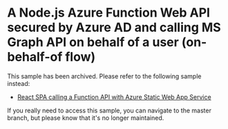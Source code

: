 # A Node.js Azure Function Web API secured by Azure AD and calling MS Graph API on behalf of a user (on-behalf-of flow)

This sample has been archived. Please refer to the following sample instead:

* [React SPA calling a Function API with Azure Static Web App Service](https://github.com/Azure-Samples/ms-identity-javascript-react-tutorial/tree/main/4-Deployment/2-deploy-static)

If you really need to access this sample, you can navigate to the master branch, but please know that it's no longer maintained.
